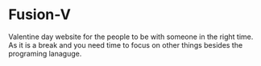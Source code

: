 # Fusion-V
Valentine day website for the people to be with someone in the right time. As it is a break and you need time to focus on other things besides the programing lanaguge. 
